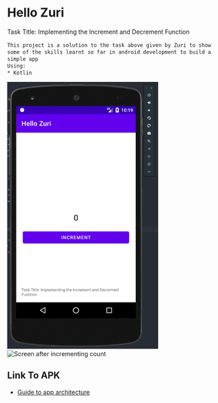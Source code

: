 # Hello Zuri
 Task Title: Implementing the Increment and Decrement Function

    This project is a solution to the task above given by Zuri to show some of the skills learnt so far in android development to build a simple app
    Using:
    * Kotlin

<img src="zuri_initial_screen.png" width="350" title="Initial Screen">
<img src="zuri_increment.png" width="350" title="Screen after incrementing count">

 ## Link To APK
 * [Guide to app architecture](https://developer.android.com/jetpack/guide)
